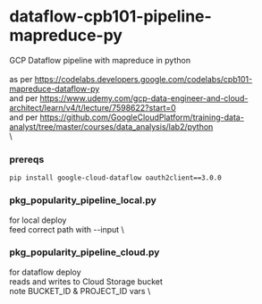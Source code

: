 # dataflow-cpb101-pipeline-mapreduce-py
GCP Dataflow pipeline with mapreduce in python \
\
as per https://codelabs.developers.google.com/codelabs/cpb101-mapreduce-dataflow-py \
and per https://www.udemy.com/gcp-data-engineer-and-cloud-architect/learn/v4/t/lecture/7598622?start=0 \
and per https://github.com/GoogleCloudPlatform/training-data-analyst/tree/master/courses/data_analysis/lab2/python \
\

### prereqs
`pip install google-cloud-dataflow oauth2client==3.0.0`

### pkg_popularity_pipeline_local.py
for local deploy \
feed correct path with --input
\
### pkg_popularity_pipeline_cloud.py
for dataflow deploy \
reads and writes to Cloud Storage bucket \
note BUCKET_ID & PROJECT_ID vars \

